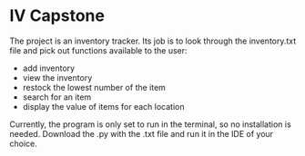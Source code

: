 # IV Capstone

The project is an inventory tracker. Its job is to look through the inventory.txt file and pick out functions available to the user:
- add inventory
- view the  inventory
- restock the lowest number of the item
- search for an item
- display the value of items for each location

Currently, the program is only set to run in the terminal, so no installation is needed.
Download the .py with the .txt file and run it in the IDE of your choice.
